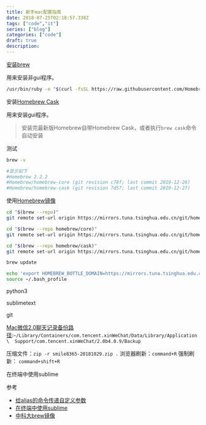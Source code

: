 ```yaml
---
title: 新手mac配置指南
date: 2018-07-25T02:18:57.330Z
tags: ["code","it"]
series: ["blog"]
categories: ["code"]
draft: true
description:
---
```


[安装brew](https://brew.sh/index_zh-cn)

用来安装非gui程序。

```bash
/usr/bin/ruby -e "$(curl -fsSL https://raw.githubusercontent.com/Homebrew/install/master/install)"
```


安装[Homebrew Cask](https://github.com/Homebrew/homebrew-cask)

用来安装gui程序。
> 安装完最新版Homebrew自带Homebrew Cask，或者执行`brew cask`命令自动安装

测试

```bash
brew -v

#显示如下
#Homebrew 2.2.2
#Homebrew/homebrew-core (git revision c78f; last commit 2019-12-26)
#Homebrew/homebrew-cask (git revision 7d57; last commit 2019-12-27)
```

使用[Homebrew镜像](https://mirrors.tuna.tsinghua.edu.cn/help/homebrew/)

```bash
cd "$(brew --repo)"
git remote set-url origin https://mirrors.tuna.tsinghua.edu.cn/git/homebrew/brew.git

cd "$(brew --repo homebrew/core)"
git remote set-url origin https://mirrors.tuna.tsinghua.edu.cn/git/homebrew/homebrew-core.git

cd "$(brew --repo homebrew/cask)"
git remote set-url origin https://mirrors.tuna.tsinghua.edu.cn/git/homebrew/homebrew-cask.git

brew update

echo 'export HOMEBREW_BOTTLE_DOMAIN=https://mirrors.tuna.tsinghua.edu.cn/homebrew-bottles' >> ~/.bash_profile
source ~/.bash_profile
```



python3

sublimetext

git



[Mac微信2.0聊天记录备份路径](https://www.zhihu.com/question/50022284):`~/Library/Containers/com.tencent.xinWeChat/Data/Library/Application\  Support/com.tencent.xinWeChat/2.0b4.0.9/Backup`

压缩文件：`zip -r smile8365-20181029.zip .`
浏览器刷新：`command+R`
强制刷新： `command+shift+R`

在终端中使用sublime


参考

- [给alias的命令传递自定义参数](https://blog.csdn.net/zhangxinrun/article/details/5709940)
- [在终端中使用sublime](https://www.jianshu.com/p/592a5ede266f)
- [中科大brew镜像](https://lug.ustc.edu.cn/wiki/mirrors/help/brew.git)